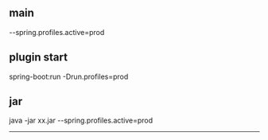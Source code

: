 ## main

--spring.profiles.active=prod

## plugin start

spring-boot:run -Drun.profiles=prod

## jar

java -jar xx.jar --spring.profiles.active=prod

---
